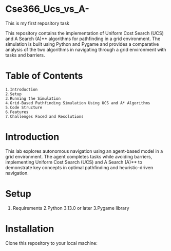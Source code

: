# Cse366_Ucs_vs_A-
This is my first repository task

This repository contains the implementation of Uniform Cost Search (UCS) and A Search (A)** algorithms for pathfinding in a grid environment. The simulation is built using Python and Pygame and provides a comparative analysis of the two algorithms in navigating through a grid environment with tasks and barriers.


# Table of Contents
    1.Introduction
    2.Setup
    3.Running the Simulation
    4.Grid-Based Pathfinding Simulation Using UCS and A* Algorithms
    5.Code Structure
    6.Features
    7.Challenges Faced and Resolutions

    
 # Introduction 
This lab explores autonomous navigation using an agent-based model in a grid environment. The agent completes tasks while avoiding barriers, implementing Uniform Cost Search (UCS) and A Search (A)** to demonstrate key concepts in optimal pathfinding and heuristic-driven navigation.


# Setup

 1. Requirements
 2.Python 3.13.0 or later
 3.Pygame library

# Installation

Clone this repository to your local machine:









